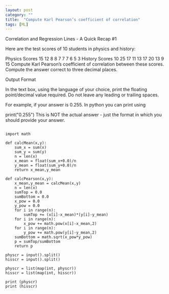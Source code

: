 ```yaml
---
layout: post
category: ""
title:  "Compute Karl Pearson’s coefficient of correlation"
tags: [ML]
---
```


Correlation and Regression Lines - A Quick Recap #1

Here are the test scores of 10 students in physics and history:

Physics Scores  15  12  8   8   7   7   7   6   5   3
History Scores  10  25  17  11  13  17  20  13  9   15
Compute Karl Pearson’s coefficient of correlation between these scores. 
Compute the answer correct to three decimal places.

Output Format

In the text box, using the language of your choice, print the floating point/decimal value required. Do not leave any leading or trailing spaces.

For example, if your answer is 0.255. In python you can print using

print("0.255")
This is NOT the actual answer - just the format in which you should provide your answer.

```

import math

def calcMean(x,y):
    sum_x = sum(x)
    sum_y = sum(y)
    n = len(x)
    x_mean = float(sum_x+0.0)/n
    y_mean = float(sum_y+0.0)/n
    return x_mean,y_mean

def calcPearson(x,y):
    x_mean,y_mean = calcMean(x,y)
    n = len(x)
    sumTop = 0.0
    sumBottom = 0.0
    x_pow = 0.0
    y_pow = 0.0
    for i in range(n):
        sumTop += (x[i]-x_mean)*(y[i]-y_mean)
    for i in range(n):
        x_pow += math.pow(x[i]-x_mean,2)
    for i in range(n):
        y_pow += math.pow(y[i]-y_mean,2)
    sumBottom = math.sqrt(x_pow*y_pow)
    p = sumTop/sumBottom
    return p

physcr = input().split()
hisscr = input().split()

physcr = list(map(int, physcr))
hisscr = list(map(int, hisscr))

print (physcr)
print (hisscr)

```